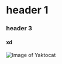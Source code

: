 # header 1
### header 3 
#### xd
![Image of Yaktocat](https://octodex.github.com/images/yaktocat.png)
